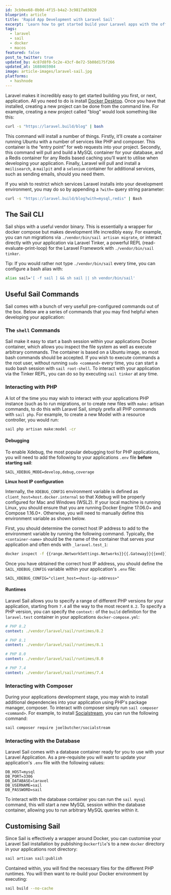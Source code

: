 ```yaml
---
id: 3cb0ee68-0b0d-4f15-b4a2-3c9817a03020
blueprint: article
title: 'Rapid App Development with Laravel Sail'
excerpt: 'Learn how to get started build your Laravel apps with the official Docker development environment for Laravel.'
tags:
  - laravel
  - sail
  - docker
  - macos
featured: false
post_to_twitter: true
updated_by: 4c87d8f0-5c2e-43cf-8e72-5b08d175f266
updated_at: 1688465984
image: article-images/laravel-sail.jpg
platforms:
  - hashnode
---
```

Laravel makes it incredibly easy to get started building you first, or next, application. All you need to do is install [Docker Desktop](https://www.docker.com/products/docker-desktop/). Once you have that installed, creating a new project can be done from the command line. For example, creating a new project called "blog" would look something like this:

```bash
curl -s "https://laravel.build/blog" | bash
```

This command will install a number of things. Firstly, it’ll create a container running Ubuntu with a number of services like PHP and composer. This container is the “entry point” for web requests into your project. Secondly, this command will pull and build a MySQL container for your database, and a Redis container for any Redis based caching you’ll want to utilise when developing your application. Finally, Laravel will pull and install a `meilisearch`, a `mailpit` and a `selenium` container for additional services, such as sending emails, should you need them.

If you wish to restrict which services Laravel installs into your development environment, you may do so by appending a `?with=` query string parameter:

```bash
curl -s "https://laravel.build/blog?with=mysql,redis" | Bash
```

## The Sail CLI

Sail ships with a useful vendor binary. This is essentially a wrapper for docker compose but makes development life incredibly easy. For example, you can run migrations via `./vendor/bin/sail artisan migrate`, or interact directly with your application via Laravel Tinker, a powerful REPL (read-evaluate-print-loop) for the Laravel Framework with `./vendor/bin/sail tinker`.

Tip: If you would rather not type `./vendor/bin/sail` every time, you can configure a bash alias with:

```bash
alias sail='[ -f sail ] && sh sail || sh vendor/bin/sail'
```

## Useful Sail Commands

Sail comes with a bunch of very usefull pre-configured commands out of the box. Below are a series of commands that you may find helpful when developing your application:


### The `shell` Commands

Sail make it easy to start a bash session within your applications Docker container, which allows you inspect the file system as well as execute arbitrary commands. The container is based on a Ubuntu image, so most bash commands should be accepted. If you wish to execute commands a the root user, without running `sudo <command>` every time, you can start a sudo bash session with `sail root-shell`. To interact with your application via the Tinker REPL, you can do so by executing `sail tinker` at any time.

### Interacting with PHP

A lot of the time you may wish to interact with your applications PHP instance (such as to run migrations, or to create new files with `make:` artisan commands, to do this with Laravel Sail, simply prefix all PHP commands with `sail php`. For example, to create a new Model with a resource controller, you would run:

```bash
sail php artisan make:model -cr
```

#### Debugging

To enable Xdebug, the most popular debugging tool for PHP applications, you will need to add the following to your applications `.env` file **before starting sail**:

```dotenv
SAIL_XDEBUG_MODE=develop,debug,coverage
```

**Linux host IP configuration**

Internally, the `XDEBUG_CONFIG` environment variable is defined as `client_host=host.docker.internal` so that Xdebug will be properly configured for Mac and Windows (WSL2). If your local machine is running Linux, you should ensure that you are running Docker Engine 17.06.0+ and Compose 1.16.0+. Otherwise, you will need to manually define this environment variable as shown below.

First, you should determine the correct host IP address to add to the environment variable by running the following command. Typically, the `<container-name>` should be the name of the container that serves your application and often ends with `_laravel.test_1`:

```bash
docker inspect -f {{range.NetworkSettings.Networks}}{{.Gateway}}{{end}} <container-name>
```

Once you have obtained the correct host IP address, you should define the `SAIL_XDEBUG_CONFIG` variable within your application's `.env` file:

```dotenv
SAIL_XDEBUG_CONFIG="client_host=<host-ip-address>"
```


#### Runtimes

Laravel Sail allows you to specify a range of different PHP versions for your application, starting from `7.4` all the way to the most recent `8.2`. To specify a PHP version, you can specify the `context:` of the `build` definition for the `laravel.test` container in your applications `docker-compose.yml`:

```yaml
# PHP 8.2
context: ./vendor/laravel/sail/runtimes/8.2

# PHP 8.1
context: ./vendor/laravel/sail/runtimes/8.1

# PHP 8.0
context: ./vendor/laravel/sail/runtimes/8.0

# PHP 7.4
context: ./vendor/laravel/sail/runtimes/7.4
```

### Interacting with Composer

During your applications development stage, you may wish to install additional dependencies into your application using PHP's package manager, composer. To interact with composer simply run `sail composer <command>`. For example, to install [Socialstream](https://docs.socialstream.dev), you can run the following command:

```bash
sail composer require joelbutcher/socialstream
```

### Interacting with the Database

Laravel Sail comes with a database container ready for you to use with your Laravel Application. As a pre-requisite you will want to update your application's `.env` file with the following values:

```dotenv
DB_HOST=mysql
DB_PORT=3306
DB_DATABASE=laravel
DB_USERNAME=sail
DB_PASSWORD=sail
```

To interact with the database container you can run the `sail mysql` command, this will start a new MySQL session within the database container, allowing you to run arbitrary MySQL queries within it.

## Customising Sail

Since Sail is effectively a wrapper around Docker, you can customise your Laravel Sail installation by publishing `Dockerfile`'s to a new `docker` directory in your applications root directory:

```bash
sail artisan sail:publish
```

Contained within, you will find the necessary files for the different PHP runtimes. You will then want to re-build your Docker environment by executing:

```bash
sail build --no-cache
```